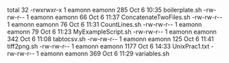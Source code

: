 total 32
-rwxrwxr-x 1 eamonn eamonn  285 Oct  6 10:35 boilerplate.sh
-rw-rw-r-- 1 eamonn eamonn   66 Oct  6 11:37 ConcatenateTwoFiles.sh
-rw-rw-r-- 1 eamonn eamonn   76 Oct  6 11:31 CountLines.sh
-rw-rw-r-- 1 eamonn eamonn   79 Oct  6 11:23 MyExampleScript.sh
-rw-rw-r-- 1 eamonn eamonn  342 Oct  6 11:08 tabtocsv.sh
-rw-rw-r-- 1 eamonn eamonn  125 Oct  6 11:41 tiff2png.sh
-rw-rw-r-- 1 eamonn eamonn 1177 Oct  6 14:33 UnixPrac1.txt
-rw-rw-r-- 1 eamonn eamonn  369 Oct  6 11:29 variables.sh
